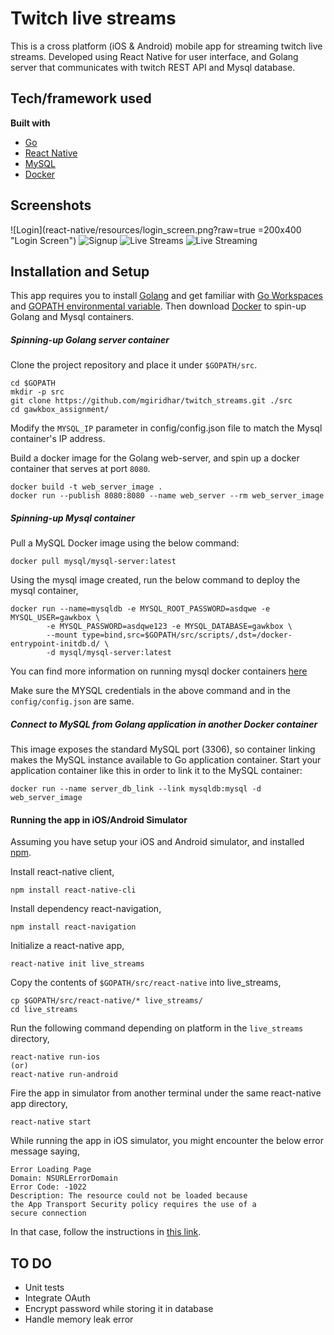 # Twitch live streams
This is a cross platform (iOS & Android) mobile app for streaming twitch live
streams. Developed using React Native for user interface, and Golang server
that communicates with twitch REST API and Mysql database.

## Tech/framework used
<b>Built with</b>
- [Go](https://golang.org)
- [React Native](https://facebook.github.io/react-native/)
- [MySQL](https://www.mysql.com)
- [Docker](https://www.docker.com)

## Screenshots
![Login](react-native/resources/login_screen.png?raw=true =200x400 "Login Screen")
![Signup](react-native/resources/signup_screen.png?raw=true "Signup Screen")
![Live Streams](react-native/resources/live_streams.png?raw=true "Live Streams Screen")
![Live Streaming](react-native/resources/live_streaming.png?raw=true "Video Live Streaming Screen")

## Installation and Setup
This app requires you to install [Golang](https://golang.org/dl/) and get familiar
with [Go Workspaces](https://golang.org/doc/code.html#Workspaces) and
[GOPATH environmental variable](https://golang.org/doc/code.html#GOPATH). Then
download [Docker](https://www.docker.com/community-edition#/download) to spin-up
Golang and Mysql containers.

##### Spinning-up Golang server container
Clone the project repository and place it under `$GOPATH/src`.
```
cd $GOPATH
mkdir -p src
git clone https://github.com/mgiridhar/twitch_streams.git ./src
cd gawkbox_assignment/
```

Modify the `MYSQL_IP` parameter in config/config.json file to match the Mysql
container's IP address.

Build a docker image for the Golang web-server, and spin up a docker container
that serves at port `8080`.
```
docker build -t web_server_image .
docker run --publish 8080:8080 --name web_server --rm web_server_image
```

##### Spinning-up Mysql container
Pull a MySQL Docker image using the below command:
```
docker pull mysql/mysql-server:latest
```

Using the mysql image created, run the below command to deploy the mysql container,
```
docker run --name=mysqldb -e MYSQL_ROOT_PASSWORD=asdqwe -e MYSQL_USER=gawkbox \
        -e MYSQL_PASSWORD=asdqwe123 -e MYSQL_DATABASE=gawkbox \
        --mount type=bind,src=$GOPATH/src/scripts/,dst=/docker-entrypoint-initdb.d/ \
        -d mysql/mysql-server:latest
```
You can find more information on running mysql docker containers [here](https://dev.mysql.com/doc/mysql-installation-excerpt/5.7/en/docker-mysql-more-topics.html)

Make sure the MYSQL credentials in the above command and in the `config/config.json` are same.

##### Connect to MySQL from Golang application in another Docker container
This image exposes the standard MySQL port (3306), so container linking makes the MySQL
instance available to Go application container. Start your application container like this
in order to link it to the MySQL container:
```
docker run --name server_db_link --link mysqldb:mysql -d web_server_image
```

#### Running the app in iOS/Android Simulator
Assuming you have setup your iOS and Android simulator, and installed [npm](https://www.npmjs.com).

Install react-native client,
```
npm install react-native-cli
```

Install dependency react-navigation,
```
npm install react-navigation
```

Initialize a react-native app,
```
react-native init live_streams
```

Copy the contents of `$GOPATH/src/react-native` into live_streams,
```
cp $GOPATH/src/react-native/* live_streams/
cd live_streams
```

Run the following command depending on platform in the `live_streams` directory,
```
react-native run-ios
(or)
react-native run-android
```

Fire the app in simulator from another terminal under the same react-native app directory,
```
react-native start
```

While running the app in iOS simulator, you might encounter the below error message saying,
```
Error Loading Page
Domain: NSURLErrorDomain
Error Code: -1022
Description: The resource could not be loaded because
the App Transport Security policy requires the use of a
secure connection
```
In that case, follow the instructions in [this link](https://blog.bigbinary.com/2016/07/27/open-non-https-sites-in-webview-in-react-native.html).

## TO DO
- Unit tests
- Integrate OAuth
- Encrypt password while storing it in database
- Handle memory leak error

